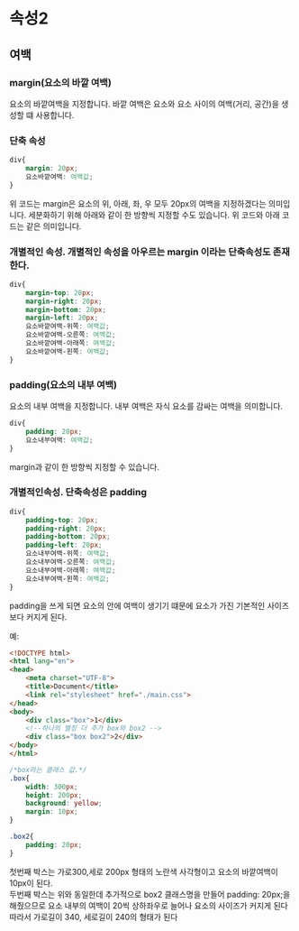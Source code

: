 # 속성2

## 여백

### margin(요소의 바깥 여백)

요소의 바깥여백을 지정합니다.
바깥 여백은 요소와 요소 사이의 여백(거리, 공간)을 생성할 떄 사용합니다.

### 단축 속성
```CSS
div{
	margin: 20px;
	요소바깥여백: 여백값;
}
```

위 코드는 margin은 요소의 위, 아래, 좌, 우 모두 20px의 여백을 지정하겠다는 의미입니다.
세분화하기 위해 아래와 같이 한 방향씩 지정할 수도 있습니다.
위 코드와 아래 코드는 같은 의미입니다.

### 개별적인 속성. 개별적인 속성을 아우르는 margin 이라는 단축속성도 존재한다.
```CSS
div{
	margin-top: 20px;
	margin-right: 20px;
	margin-bottom: 20px;
	margin-left: 20px;
	요소바깥여백-위쪽: 여백값;
	요소바깥여백-오른쪽: 여백값;
	요소바깥여백-아래쪽: 여백값;
	요소바깥여백-왼쪽: 여백값;
}
```


### padding(요소의 내부 여백)

요소의 내부 여백을 지정합니다.
내부 여백은 자식 요소를 감싸는 여백을 의미합니다.

```CSS
div{
	padding: 20px;
	요소내부여백: 여백값;
}
```

margin과 같이 한 방향씩 지정할 수 있습니다.

### 개별적인속성.  단축속성은 padding
```CSS
div{
	padding-top: 20px;
	padding-right: 20px;
	padding-bottom: 20px;
	padding-left: 20px;
	요소내부여백-위쪽: 여백값;
	요소내부여백-오른쪽: 여백값;
	요소내부여백-아래쪽: 여백값;
	요소내부여백-왼쪽: 여백값;
}
```
padding을 쓰게 되면 요소의 안에 여백이 생기기 떄문에 요소가 가진 기본적인 사이즈보다 커지게 된다.










예:


```html
<!DOCTYPE html>
<html lang="en">
<head>
    <meta charset="UTF-8">
    <title>Document</title>
    <link rel="stylesheet" href="./main.css">
</head>
<body>
    <div class="box">1</div>
    <!--하나의 별칭 더 추가 box와 box2 -->
    <div class="box box2">2</div>
</body>
</html>
```




```css
/*box라는 클래스 값.*/
.box{
    width: 300px;
    height: 200px;
    background: yellow;
    margin: 10px;
}

.box2{
    padding: 20px;
}
```

첫번째 박스는 가로300,세로 200px 형태의 노란색 사각형이고 요소의 바깥여백이 10px이 된다.<br>
두번째 박스는 위와 동일한데 추가적으로 box2 클래스명을 만들어 padding: 20px;을해줬으므로 요소 내부의 여백이 20씩 상하좌우로 늘어나 요소의 사이즈가 커지게 된다<br>
따라서 가로길이 340, 세로길이 240의 형태가 된다 